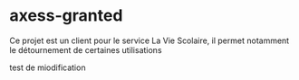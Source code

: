 # axess-granted
Ce projet est un client pour le service La Vie Scolaire, il permet notamment le détournement de certaines utilisations

test de miodification



